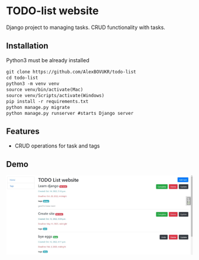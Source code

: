 # TODO-list website

Django project to managing tasks. CRUD functionality with tasks.

## Installation

Python3 must be already installed

```shell
git clone https://github.com/AlexBOVUKR/todo-list
cd todo-list
python3 -m venv venv
source venv/bin/activate(Mac)
source venv/Scripts/activate(Windows)
pip install -r requirements.txt
python manage.py migrate
python manage.py runserver #starts Django server
```

## Features

* CRUD operations for task and tags

## Demo

![Website interface](demo.JPG)
